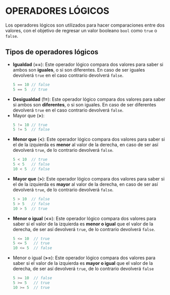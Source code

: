# OPERADORES LÓGICOS

Los operadores lógicos son utilizados para hacer comparaciones entre dos valores, con el objetivo de regresar un valor booleano `bool` como `true` o `false`.

## Tipos de operadores lógicos

- **Igualdad** (**==**): Este operador lógico compara dos valores para saber si ambos son **iguales**, o si son diferentes. En caso de ser iguales devolverá `true` en el caso contrario devolverá `false`.
    ```cpp
    5 == 10 // false
    5 == 5  // true
    ```
- **Desigualdad** (**!=**): Este operador lógico compara dos valores para saber si ambos son **diferentes**, o si son iguales. En caso de ser diferentes devolverá `true` en el caso contrario devolverá `false`.
- Mayor que (**>**):
    ```cpp
    5 != 10 // true
    5 != 5  // false
    ```
- **Menor que** (**<**): Este operador lógico compara dos valores para saber si el de la izquierda es **menor** al valor de la derecha, en caso de ser así devolverá `true`, de lo contrario devolverá `false`.
    ```cpp
    5 < 10  // true
    5 < 5   // false
    10 < 5  // false
    ```
- **Mayor que** (**>**): Este operador lógico compara dos valores para saber si el de la izquierda es **mayor** al valor de la derecha, en caso de ser así devolverá `true`, de lo contrario devolverá `false`.
    ```cpp
    5 > 10  // false
    5 > 5   // false
    10 > 5  // true
    ```
- **Menor o igual** (**<=**): Este operador lógico compara dos valores para saber si el valor de la izquierda es **menor o igual** que el valor de la derecha, de ser así devolverá `true`, de lo contrario devolverá `false`.
    ```cpp
    5 <= 10  // true
    5 <= 5   // true
    10 <= 5  // false
    ```
- Menor o igual (**>=**): Este operador lógico compara dos valores para saber si el valor de la izquierda es **mayor o igual** que el valor de la derecha, de ser así devolverá `true`, de lo contrario devolverá `false`
    ```cpp
    5 >= 10  // false
    5 >= 5   // true
    10 >= 5  // true
    ```